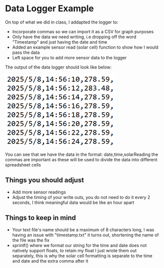 # Data Logger Example

On top of what we did in class, I addapted the logger to:

* Incorporate commas so we can import it as a CSV for graph purposes
* Only have the data we need writing, i.e dropping off the word "Timestamp" and just having the date and time
* Added an example sensor read (solar cell) function to show how I would pass the data
* Left space for you to add more sensor data to the logger

The output of the data logger should look like below:

![TimeStamp Example](https://github.com/MicahChubb/ArduinoExamples/blob/main/logger/timeStampExample.png?raw=true)

You can see that we have the data in the format: date,time,solarReading the commas are important as these will be used to divide the data into different spreadsheet cells

## Things you should adjust
* Add more sensor readings
* Adjust the timing of your write outs, you do not need to do it every 2 seconds, I think meaningful data would be like an hour apart
## Things to keep in mind
* Your text file's name should be a maximum of 8 characters long, I was having an issue with "timestamp.txt" it turns out, shortening the name of the file was the fix
* sprintf() where we format our string for the time and date does not natively support floats, to retain my float I just wrote them out separately, this is why the solar cell formatting is separate to the time and date and the extra comma after it
